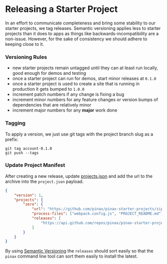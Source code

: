 # Releasing a Starter Project

In an effort to communicate completeness and bring some stability to our starter
projects, we tag releases. Semantic versioning applies less to starter projects
than it does to apps as things like backwards-incompatibility are a non-issue.
However, for the sake of consistency we should adhere to keeping close to it.

### Versioning Rules

* new starter projects remain untagged until they can at least run locally,
  good enough for demos and testing
* once a starter project can run for demos, start minor releases at `0.1.0`
* once a starter project is used to create a site that is running in production
  it gets bumped to `1.0.0`
* increment patch numbers if any change is fixing a bug
* increment minor numbers for any feature changes or version bumps of dependencies
  that are relatively minor
* increment major numbers for any **major** work done


### Tagging

To apply a version, we just use git tags with the project branch slug as a
prefix:

```
git tag account-0.1.0
git push --tags
```

### Update Project Manifest

After creating a new release, update [projects.json](https://github.com/pinax/pinax/blob/master/projects.json) and
add the url to the archive into the `project.json` payload.

```json
{
    "version": 1,
    "projects": {
        "zero": {
            "url": "https://github.com/pinax/pinax-starter-projects/zipball/zero",
            "process-files": ["webpack.config.js", "PROJECT_README.md"],
            "releases": [
                "https://api.github.com/repos/pinax/pinax-starter-projects/tarball/zero-1.0.0"
            ]
        }
    }
}
```

By using [Semantic Versioning](http://semver.org/) the `releases` should sort
easily so that the `pinax` command line tool can sort them easily to install the
latest.
